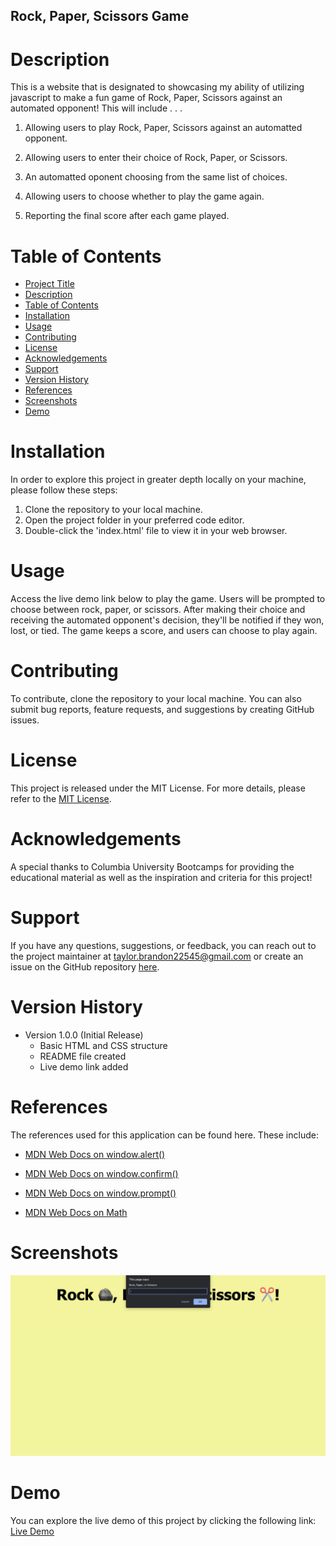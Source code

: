 ## Rock, Paper, Scissors Game

# Description
This is a website that is designated to showcasing my ability of utilizing javascript to make a fun game of Rock, Paper, Scissors against an automated opponent!
This will include . . .

1. Allowing users to play Rock, Paper, Scissors against an automatted opponent.

2. Allowing users to enter their choice of Rock, Paper, or Scissors.

3. An automatted oponent choosing from the same list of choices.

4. Allowing users to choose whether to play the game again.

5. Reporting the final score after each game played.

# Table of Contents

* [Project Title](#project-title)
* [Description](#description)
* [Table of Contents](#table-of-contents)
* [Installation](#installation)
* [Usage](#usage)
* [Contributing](#contributing)
* [License](#license)
* [Acknowledgements](#acknowledgements)
* [Support](#support)
* [Version History](#version-history)
*  [References](#references)
*  [Screenshots](#screenshots)
*  [Demo](#demo)

# Installation
In order to explore this project in greater depth locally on your machine, please follow these steps:

1. Clone the repository to your local machine.
2. Open the project folder in your preferred code editor.
3. Double-click the 'index.html' file to view it in your web browser.

# Usage 
Access the live demo link below to play the game. Users will be prompted to choose between rock, paper, or scissors. After making their choice and receiving the automated opponent's decision, they'll be notified if they won, lost, or tied. The game keeps a score, and users can choose to play again.

# Contributing
To contribute, clone the repository to your local machine. You can also submit bug reports, feature requests, and suggestions by creating GitHub issues.

# License
This project is released under the MIT License. For more details, please refer to the [MIT License](./LICENSE).

# Acknowledgements
A special thanks to Columbia University Bootcamps for providing the educational material as well as the inspiration and criteria for this project!

# Support
If you have any questions, suggestions, or feedback, you can reach out to the project maintainer at [taylor.brandon22545@gmail.com](mailto:taylor.brandon22545@gmail.com) or create an issue on the GitHub repository [here](https://github.com/Taylor-Brandon).

# Version History
* Version 1.0.0 (Initial Release)
    * Basic HTML and CSS structure    
    * README file created
    * Live demo link added

# References
The references used for this application can be found here. These include:

* [MDN Web Docs on window.alert()](https://developer.mozilla.org/en-US/docs/Web/API/Window/alert)

* [MDN Web Docs on window.confirm()](https://developer.mozilla.org/en-US/docs/Web/API/Window/confirm)

* [MDN Web Docs on window.prompt()](https://developer.mozilla.org/en-US/docs/Web/API/Window/prompt)

* [MDN Web Docs on Math](https://developer.mozilla.org/en-US/docs/Web/JavaScript/Reference/Global_Objects/Math)


# Screenshots
![Game Screenshot](./images/RPS.png)

# Demo
You can explore the live demo of this project by clicking the following link: [Live Demo](https://taylor-brandon.github.io/Rock-Paper-Scissors-Game/)
